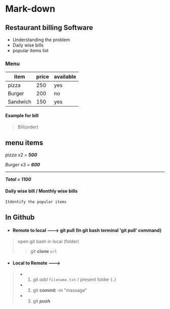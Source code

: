 
# Mark-down
## Restaurant billing Software

- Understanding the problem
- Daily wise bills
- popular items list

###  Menu

| item  | price | available |
|---    |---    |---        |
|pizza  |250    | yes       |
|Burger |200    |no          |
|Sandwich |150  |yes|

#### Example for bill

> Bill(order)

**menu items**
-----------------------------

*pizza*   x2   = ***500***

*Burger*   x3   = ***600***

-----------------------------
>
***Total = 1100***
#### Daily wise bill / Monthly wise bills

```
Itdentify the popular items

```

  
  ## In Github
  
  - #### Remote to local ---> git pull (In git bash terminal 'git pull' command)
  > open git bash in local (folder)
> > git **clone** `url`
  - #### Local to Remote --->
    
>- 1. git *add* `filename.txt` /  present folder (`.`)
>-  2. git **commit** -m "massage"
>-  3. git  ***push***
 

